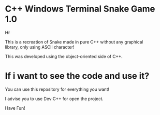 # C++ Windows Terminal Snake Game 1.0

Hi!

This is a recreation of Snake made in pure C++ without any graphical library, only using ASCII character!

This was developed using the object-oriented side of C++.

# If i want to see the code and use it?

You can use this repository for everything you want!

I advise you to use Dev C++ for open the project.

Have Fun!


